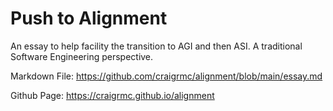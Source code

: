 # Push to Alignment

An essay to help facility the transition to AGI and then ASI. A traditional Software Engineering perspective.

Markdown File:
https://github.com/craigrmc/alignment/blob/main/essay.md

Github Page:
https://craigrmc.github.io/alignment
